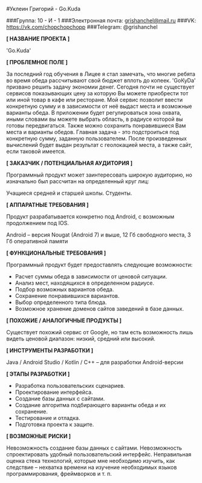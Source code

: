 #Уклеин Григорий - Go.Kuda

###Группа: 10 - И - 1
###Электронная почта: grishanchel@mail.ru
###VK: https://vk.com/chopchopchopp
###Telegram: @grishanchel

**[ НАЗВАНИЕ ПРОЕКТА ]**

'Go.Kuda'

**[ ПРОБЛЕМНОЕ ПОЛЕ ]**

За последний год обучения в Лицее я стал замечать, что многие ребята во время обеда рассчитывают свой бюджет вплоть до копеек. 'GoКуDa' призвано решить задачу экономии денег.
Сегодня почти не существует сервисов показывающих цену за которую Вы можете приобрести тот или иной товар в кафе или ресторане. Мой сервис позволит ввести конкретную сумму и в зависимости от неё выдаст места и возможные варианты обеда.
В приложении будет регулироваться зона охвата, иными словами вы можете выбрать область, в радиусе которой вы готовы передвигаться. Также можно сохранить понравившиеся Вам места и варианты обедов.
Главная задача - это подстроиться под конкретную сумму, заданную пользователем. После произведенных вычислений будет выдан результат с геолокацией места, а также сайт, если таковой имеется.


**[ ЗАКАЗЧИК / ПОТЕНЦИАЛЬНАЯ АУДИТОРИЯ ]**

Программный продукт может заинтересовать широкую аудиторию, но изначально был рассчитан на определенный круг лиц:

Учащиеся средней и старшей школы.
Студенты.

**[ АППАРАТНЫЕ ТРЕБОВАНИЯ ]**

Продукт разрабатывается конкретно под Android, с возможным продолжением под IOS.

Android – версия Nougat (Android 7) и выше, 12 Гб свободного места, 3 Гб оперативной памяти

**[ ФУНКЦИОНАЛЬНЫЕ ТРЕБОВАНИЯ ]**

Программный продукт будет предоставлять следующие возможности:

* Расчет суммы обеда в зависимости от ценовой ситуации.
* Анализ мест, находящихся в определенном радиусе.
* Подбор возможных вариантов обеда.
* Сохранение понравившихся вариантов.
* Выбор определенного типа блюда.
* Возможное хранение доменов сайтов заведений в базе данных.


**[ ПОХОЖИЕ / АНАЛОГИЧНЫЕ ПРОДУКТЫ ]**

Существует похожий сервис от Google, но там есть возможность лишь видеть ценовой диапазон: низкий, средний или высокий.

**[ ИНСТРУМЕНТЫ РАЗРАБОТКИ ]**

Java / Android Studio / Kotlin / C++ – для разработки Android-версии

**[ ЭТАПЫ РАЗРАБОТКИ ]**

* Разработка пользовательских сценариев.
* Проектирование интерфейса.
* Создание базы данных с сайтами.
* Создание алгоритма подбирающего варианты обеда и их сохранение.
* Тестирование и отладка.
* Подготовка проекта к защите.

**[ ВОЗМОЖНЫЕ РИСКИ ]**

Невозможность создание базы данных с сайтами.
Невозможность спроектировать удобный пользовательский интерфейс.
Неправильная оценка стека технологий, которые мне необходимо изучить, как следствие – нехватка времени на изучение необходимых языков программирования, фреймворков и т. п.

